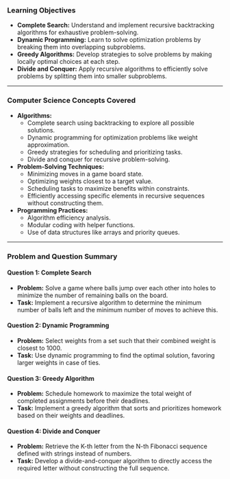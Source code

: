 ### **Learning Objectives**
- **Complete Search:** Understand and implement recursive backtracking algorithms for exhaustive problem-solving.
- **Dynamic Programming:** Learn to solve optimization problems by breaking them into overlapping subproblems.
- **Greedy Algorithms:** Develop strategies to solve problems by making locally optimal choices at each step.
- **Divide and Conquer:** Apply recursive algorithms to efficiently solve problems by splitting them into smaller subproblems.

---

### **Computer Science Concepts Covered**
- **Algorithms:**
  - Complete search using backtracking to explore all possible solutions.
  - Dynamic programming for optimization problems like weight approximation.
  - Greedy strategies for scheduling and prioritizing tasks.
  - Divide and conquer for recursive problem-solving.
- **Problem-Solving Techniques:**
  - Minimizing moves in a game board state.
  - Optimizing weights closest to a target value.
  - Scheduling tasks to maximize benefits within constraints.
  - Efficiently accessing specific elements in recursive sequences without constructing them.
- **Programming Practices:**
  - Algorithm efficiency analysis.
  - Modular coding with helper functions.
  - Use of data structures like arrays and priority queues.

---

### **Problem and Question Summary**
#### **Question 1: Complete Search**  
- **Problem:** Solve a game where balls jump over each other into holes to minimize the number of remaining balls on the board.
- **Task:** Implement a recursive algorithm to determine the minimum number of balls left and the minimum number of moves to achieve this.

#### **Question 2: Dynamic Programming**  
- **Problem:** Select weights from a set such that their combined weight is closest to 1000.
- **Task:** Use dynamic programming to find the optimal solution, favoring larger weights in case of ties.

#### **Question 3: Greedy Algorithm**  
- **Problem:** Schedule homework to maximize the total weight of completed assignments before their deadlines.
- **Task:** Implement a greedy algorithm that sorts and prioritizes homework based on their weights and deadlines.

#### **Question 4: Divide and Conquer**  
- **Problem:** Retrieve the K-th letter from the N-th Fibonacci sequence defined with strings instead of numbers.
- **Task:** Develop a divide-and-conquer algorithm to directly access the required letter without constructing the full sequence.

